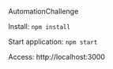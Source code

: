 AutomationChallenge


Install:
`npm install`

Start application:
`npm start`

Access: http://localhost:3000 
